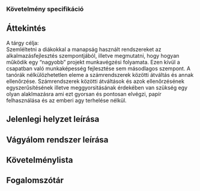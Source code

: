 ### Követelmény specifikáció

## Áttekintés

A tárgy célja:​\
Szemléltetni a diákokkal a manapság használt rendszereket az alkalmazásfejlesztés szempontjából, illetve megmutatni, hogy hogyan
működik egy “nagyobb” projekt munkavégzési folyamata.
Ezen kívül a csapatban való munkaképesség fejlesztése sem másodlagos szempont.
A tanórák nélkülözhetetlen eleme a számrendszerek közötti átváltás és annak ellenőrzése.
Számrendszerek közötti átváltások és azok ellenőrzésének egyszerűsítésének illetve meggyorsitásának érdekében van szükség egy olyan alaklmazásra ami
ezt gyorsan és pontosan elvégzi, papír felhasználása és az emberi agy terhelése nélkül.

## Jelenlegi helyzet leírása

## Vágyálom rendszer leírása

## Követelménylista

## Fogalomszótár
